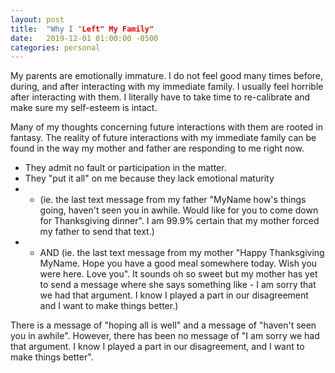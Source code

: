 ```yaml
---
layout: post
title:  "Why I "Left" My Family"
date:   2019-12-01 01:00:00 -0500
categories: personal
---
```

My parents are emotionally immature.
I do not feel good many times before, during, and after interacting with my immediate family. I usually feel horrible after interacting with them. I literally have to take time to re-calibrate and make sure my self-esteem is intact.

Many of my thoughts concerning future interactions with them are rooted in fantasy.
The reality of future interactions with my immediate family can be found in the way my mother and father are responding to me right now. 
- They admit no fault or participation in the matter. 
- They "put it all" on me because they lack emotional maturity 
- - (ie. the last text message from my father "MyName how's things going, haven't seen you in awhile. Would like for you to come down for Thanksgiving dinner". I am 99.9% certain that my mother forced my father to send that text.) 
- - AND (ie. the last text message from my mother "Happy Thanksgiving MyName. Hope you have a good meal somewhere today. Wish you were here. Love you". It sounds oh so sweet but my mother has yet to send a message where she says something like - I am sorry that we had that argument. I know I played a part in our disagreement and I want to make things better.)

There is a message of "hoping all is well" and a message of "haven't seen you in awhile". However, there has been no message of "I am sorry we had that argument. I know I played a part in our disagreement, and I want to make things better". 





